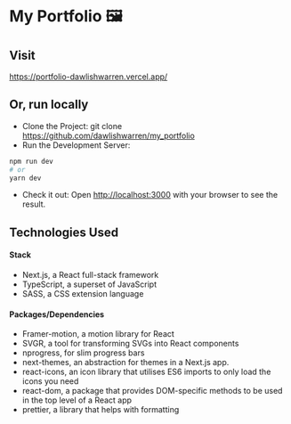 # My Portfolio 🖼
## Visit
https://portfolio-dawlishwarren.vercel.app/
## Or, run locally
- Clone the Project:
git clone https://github.com/dawlishwarren/my_portfolio
- Run the Development Server:
```bash
npm run dev
# or
yarn dev
```
- Check it out:
Open [http://localhost:3000](http://localhost:3000) with your browser to see the result.

## Technologies Used
#### Stack
- Next.js, a React full-stack framework
- TypeScript, a superset of JavaScript
- SASS, a CSS extension language

#### Packages/Dependencies
- Framer-motion, a motion library for React
- SVGR, a tool for transforming SVGs into React components
- nprogress, for slim progress bars
- next-themes, an abstraction for themes in a Next.js app.
- react-icons, an icon library that utilises ES6 imports to only load the icons you need
- react-dom, a package that provides DOM-specific methods to be used in the top level of a React app
- prettier, a library that helps with formatting

